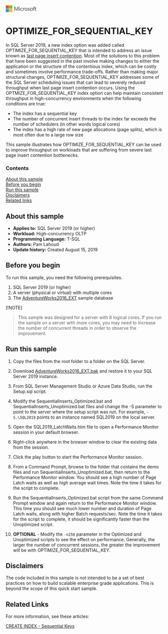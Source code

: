 ![](./media/solutions-microsoft-logo-small.png)

# OPTIMIZE_FOR_SEQUENTIAL_KEY

In SQL Server 2019, a new index option was added called OPTIMIZE_FOR_SEQUENTIAL_KEY that is intended to address an issue known as [last page insert contention](https://support.microsoft.com/kb/4460004). Most of the solutions to this problem that have been suggested in the past involve making changes to either the application or the structure of the contentious index, which can be costly and sometimes involve performance trade-offs. Rather than making major structural changes, OPTIMIZE_FOR_SEQUENTIAL_KEY addresses some of the SQL Server scheduling issues that can lead to severely reduced throughput when last page insert contention occurs. Using the OPTMIZE_FOR_SEQUENTIAL_KEY index option can help maintain consistent throughput in high-concurrency environments when the following conditions are true:

- The index has a sequential key
- The number of concurrent insert threads to the index far exceeds the number of schedulers (in other words logical cores)
- The index has a high rate of new page allocations (page splits), which is most often due to a large row size

This sample illustrates how OPTIMIZE_FOR_SEQUENTIAL_KEY can be used to improve throughput on workloads that are suffering from severe last page insert contention bottlenecks.

### Contents

[About this sample](#about-this-sample)<br/>
[Before you begin](#before-you-begin)<br/>
[Run this sample](#run-this-sample)<br/>
[Disclaimers](#disclaimers)<br/>
[Related links](#related-links)<br/>


<a name=about-this-sample></a>

## About this sample

- **Applies to:** SQL Server 2019 (or higher)
- **Workload:** High-concurrency OLTP
- **Programming Language:** T-SQL
- **Authors:** Pam Lahoud
- **Update history:** Created August 15, 2019

<a name=before-you-begin></a>

## Before you begin

To run this sample, you need the following prerequisites.

1. SQL Server 2019 (or higher)
2. A server (physical or virtual) with multiple cores
3. The [AdventureWorks2016_EXT](https://github.com/Microsoft/sql-server-samples/releases/download/adventureworks/AdventureWorks2016_EXT.bak) sample database

[!NOTE] 
> This sample was designed for a server with 8 logical cores. If you run the sample on a server with more cores, you may need to increase the number of concurrent threads in order to observe the improvement.


<a name=run-this-sample></a>

## Run this sample

1. Copy the files from the root folder to a folder on the SQL Server.

2. Download [AdventureWorks2016_EXT.bak](https://github.com/Microsoft/sql-server-samples/releases/download/adventureworks/AdventureWorks2016_EXT.bak) and restore it to your SQL Server 2019 instance.

3. From SQL Server Management Studio or Azure Data Studio, run the Setup.sql script.

4. Modify the SequentialInserts_Optimized.bat and SequentialInserts_Unoptimized.bat files and change the -S parameter to point to the server where the setup script was run. For example, `-S.\SQL2019` points to an instance named SQL2019 on the local server.

5. Open the SQL2019_LatchWaits.htm file to open a Performance Monitor session in your default browser.

6. Right-click anywhere in the browser window to clear the existing data from the session.

7. Click the play button to start the Performance Monitor session.

8. From a Command Prompt, browse to the folder that contains the demo files and run SequentialInserts_Unoptimized.bat, then return to the Performance Monitor window. You should see a high number of Page Latch waits as well as high average wait times. Note the time it takes for the script to complete.

9. Run the SequentialInserts_Optimized.bat script from the same Command Prompt window and again return to the Performance Monitor window. This time you should see much lower number and duration of Page Latch waits, along with higher Batch requests/sec. Note the time it takes for the script to complete, it should be significantly faster than the Unoptimized script.

10. **OPTIONAL** - Modify the `-n256` parameter in the Optimized and Unoptimized scripts to see the effect on performance. Generally, the larger the number of concurrent sessions, the greater the improvement will be with OPTIMIZE_FOR_SEQUENTIAL_KEY.



<a name=disclaimers></a>

## Disclaimers
The code included in this sample is not intended to be a set of best practices on how to build scalable enterprise grade applications. This is beyond the scope of this quick start sample.

<a name=related-links></a>

## Related Links

For more information, see these articles:

[CREATE INDEX - Sequential Keys](https://docs.microsoft.com/sql/t-sql/statements/create-index-transact-sql#sequential-keys)